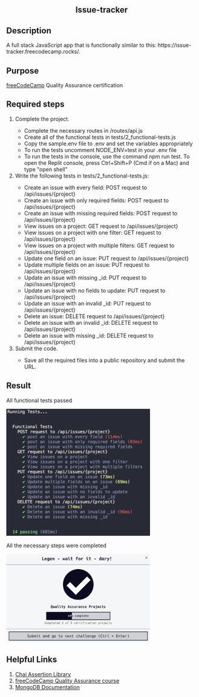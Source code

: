 <section>
<h1 align="center">Issue-tracker</h1>
<h2>Description</h2>
<p>A full stack JavaScript app that is functionally similar to this: https://issue-tracker.freecodecamp.rocks/.</p>
<h2>Purpose</h2>
  <p><a href="https://www.freecodecamp.org">freeCodeCamp</a> Quality Assurance certification</p>
<h2>Required steps</h2>
  <ol>
    <li>Complete the project.</li>
      <ul>
        <li>Complete the necessary routes in /routes/api.js</li>
        <li>Create all of the functional tests in tests/2_functional-tests.js</li>
        <li>Copy the sample.env file to .env and set the variables appropriately</li>
        <li>To run the tests uncomment NODE_ENV=test in your .env file</li>
        <li>To run the tests in the console, use the command npm run test. To open the Replit console, press Ctrl+Shift+P (Cmd if on a Mac) and type "open shell"</li>
      </ul>
    <li>Write the following tests in tests/2_functional-tests.js:</li>
      <ul>
        <li>Create an issue with every field: POST request to /api/issues/{project}</li>
        <li>Create an issue with only required fields: POST request to /api/issues/{project}</li>
        <li>Create an issue with missing required fields: POST request to /api/issues/{project}</li>
        <li>View issues on a project: GET request to /api/issues/{project}</li>
        <li>View issues on a project with one filter: GET request to /api/issues/{project}</li>
        <li>View issues on a project with multiple filters: GET request to /api/issues/{project}</li>
        <li>Update one field on an issue: PUT request to /api/issues/{project}</li>
        <li>Update multiple fields on an issue: PUT request to /api/issues/{project}</li>
        <li>Update an issue with missing _id: PUT request to /api/issues/{project}</li>
        <li>Update an issue with no fields to update: PUT request to /api/issues/{project}</li>
        <li>Update an issue with an invalid _id: PUT request to /api/issues/{project}</li>
        <li>Delete an issue: DELETE request to /api/issues/{project}</li>
        <li>Delete an issue with an invalid _id: DELETE request to /api/issues/{project}</li>
        <li>Delete an issue with missing _id: DELETE request to /api/issues/{project}</li>
      </ul>
    <li>Submit the code.</li>
      <ul>
        <li>Save all the required files into a public repository and submit the URL.</li>
      </ul>
  </ol>
<h2>Result</h2>
<div>
  <p>All functional tests passed</p>
  <img src='./Result screenshots/Tests.png' width='380'>
</div>
<div>
  <p>All the necessary steps were completed</p>
    <img src='./Result screenshots/Task-completed.png' width='380'>
</div>
<h2>Helpful Links</h2>
<ol>
  <li><a href="https://www.chaijs.com">Chai Assertion Library</a>
  <li><a href="https://www.freecodecamp.org/learn/quality-assurance/">freeCodeCamp Quality Assurance course</a>
  <li><a href="https://www.mongodb.com/docs/">MongoDB Documentation</a>
</ol>
 </section>
